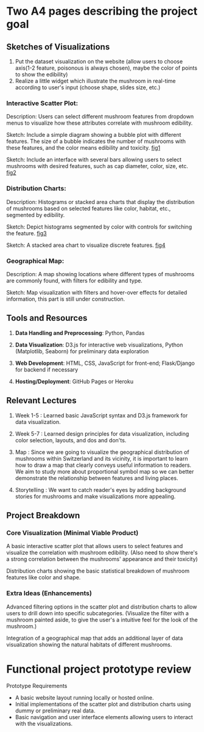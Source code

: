 # Two A4 pages describing the project goal

## Sketches of Visualizations
1. Put the dataset visualization on the website (allow users to choose axis(1-2 feature, poisonous is always chosen), maybe the color of points to show the edibility)
2. Realize a little widget which illustrate the mushroom in real-time according to user's input (choose shape, slides size, etc.)

### Interactive Scatter Plot:

Description: Users can select different mushroom features from dropdown menus to visualize how these attributes correlate with mushroom edibility.

Sketch: Include a simple diagram showing a bubble plot with different features. The size of a bubble indicates the number of mushrooms with these features, and the color means edibility and toxicity. 
[fig1](https://github.com/com-480-data-visualization/project-2024-mushrooms/blob/master/milestone2/figs/IMG_9771.JPG)

Sketch: Include an interface with several bars allowing users to select mushrooms with desired features, such as cap diameter, color, size, etc.
[fig2](https://github.com/com-480-data-visualization/project-2024-mushrooms/blob/master/milestone2/figs/IMG_9773.JPG)

### Distribution Charts:

Description: Histograms or stacked area charts that display the distribution of mushrooms based on selected features like color, habitat, etc., segmented by edibility.

Sketch: Depict histograms segmented by color with controls for switching the feature.
[fig3](https://github.com/com-480-data-visualization/project-2024-mushrooms/blob/master/milestone2/figs/IMG_9770.JPG)

Sketch: A stacked area chart to visualize discrete features.
[fig4](https://github.com/com-480-data-visualization/project-2024-mushrooms/blob/master/milestone2/figs/IMG_9772.JPG)


### Geographical Map:

Description: A map showing locations where different types of mushrooms are commonly found, with filters for edibility and type.

Sketch: Map visualization with filters and hover-over effects for detailed information, this part is still under construction.


## Tools and Resources

1. **Data Handling and Preprocessing**: Python, Pandas

2. **Data Visualization**: D3.js for interactive web visualizations, Python (Matplotlib, Seaborn) for preliminary data exploration

3. **Web Development**: HTML, CSS, JavaScript for front-end; Flask/Django for backend if necessary

4. **Hosting/Deployment**: GitHub Pages or Heroku

## Relevant Lectures

1. Week 1-5 : Learned basic JavaScript syntax and D3.js framework for data visualization.

2. Week 5-7 : Learned design principles for data visualization, including color selection, layouts, and dos and don'ts.

3. Map : Since we are going to visualize the geographical distribution of mushrooms within Switzerland and its vicinity, it is important to learn how to draw a map that clearly conveys useful information to readers. We aim to study more about proportional symbol map so we can better demonstrate the relationship between features and living places.  

4. Storytelling : We want to catch reader's eyes by adding background stories for mushrooms and make visualizations more appealing.

## Project Breakdown

### Core Visualization (Minimal Viable Product)
A basic interactive scatter plot that allows users to select features and visualize the correlation with mushroom edibility.
(Also need to show there's a strong correlation between the mushrooms' appearance and their toxicity)

Distribution charts showing the basic statistical breakdown of mushroom features like color and shape.

### Extra Ideas (Enhancements)

Advanced filtering options in the scatter plot and distribution charts to allow users to drill down into specific subcategories.
(Visualize the filter with a mushroom painted aside, to give the user's a intuitive feel for the look of the mushroom.)

Integration of a geographical map that adds an additional layer of data visualization showing the natural habitats of different mushrooms.


# Functional project prototype review
Prototype Requirements
- A basic website layout running locally or hosted online.
- Initial implementations of the scatter plot and distribution charts using dummy or preliminary real data.
- Basic navigation and user interface elements allowing users to interact with the visualizations.

